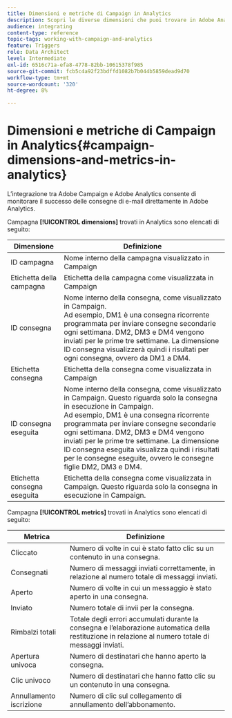 ```yaml
---
title: Dimensioni e metriche di Campaign in Analytics
description: Scopri le diverse dimensioni che puoi trovare in Adobe Analytics per iniziare a tracciare le consegne e-mail da Adobe Campaign.
audience: integrating
content-type: reference
topic-tags: working-with-campaign-and-analytics
feature: Triggers
role: Data Architect
level: Intermediate
exl-id: 6516c71a-efa8-4778-82bb-10615378f985
source-git-commit: fcb5c4a92f23bdffd1082b7b044b5859dead9d70
workflow-type: tm+mt
source-wordcount: '320'
ht-degree: 8%

---
```


# Dimensioni e metriche di Campaign in Analytics{#campaign-dimensions-and-metrics-in-analytics}

L’integrazione tra Adobe Campaign e Adobe Analytics consente di monitorare il successo delle consegne di e-mail direttamente in Adobe Analytics.

Campagna **[!UICONTROL dimensions]** trovati in Analytics sono elencati di seguito:

<table> 
 <thead> 
  <tr> 
   <th> Dimensione<br /> </th> 
   <th> Definizione<br /> </th> 
  </tr> 
 </thead> 
 <tbody> 
  <tr> 
   <td> ID campagna<br /> </td> 
   <td> Nome interno della campagna visualizzato in Campaign<br /> </td> 
  </tr> 
  <tr> 
   <td> Etichetta della campagna<br /> </td> 
   <td> Etichetta della campagna come visualizzata in Campaign<br /> </td> 
  </tr> 
  <tr> 
   <td> ID consegna<br /> </td> 
   <td> Nome interno della consegna, come visualizzato in Campaign.<br /> Ad esempio, DM1 è una consegna ricorrente programmata per inviare consegne secondarie ogni settimana. DM2, DM3 e DM4 vengono inviati per le prime tre settimane. La dimensione ID consegna visualizzerà quindi i risultati per ogni consegna, ovvero da DM1 a DM4. <br /> </td> 
  </tr> 
  <tr> 
   <td> Etichetta consegna<br /> </td> 
   <td> Etichetta della consegna come visualizzata in Campaign<br /> </td> 
  </tr> 
  <tr> 
   <td> ID consegna eseguita<br /> </td> 
   <td> Nome interno della consegna, come visualizzato in Campaign. Questo riguarda solo la consegna in esecuzione in Campaign.<br /> Ad esempio, DM1 è una consegna ricorrente programmata per inviare consegne secondarie ogni settimana. DM2, DM3 e DM4 vengono inviati per le prime tre settimane. La dimensione ID consegna eseguita visualizza quindi i risultati per le consegne eseguite, ovvero le consegne figlie DM2, DM3 e DM4. <br /> </td> 
  </tr> 
  <tr> 
   <td> Etichetta consegna eseguita<br /> </td> 
   <td> Etichetta della consegna come visualizzata in Campaign. Questo riguarda solo la consegna in esecuzione in Campaign.<br /> </td> 
  </tr> 
 </tbody> 
</table>

Campagna **[!UICONTROL metrics]** trovati in Analytics sono elencati di seguito:

<table> 
 <thead> 
  <tr> 
   <th> Metrica<br /> </th> 
   <th> Definizione<br /> </th> 
  </tr> 
 </thead> 
 <tbody> 
  <tr> 
   <td> Cliccato<br /> </td> 
   <td> Numero di volte in cui è stato fatto clic su un contenuto in una consegna.<br /> </td> 
  </tr> 
  <tr> 
   <td> Consegnati<br /> </td> 
   <td> Numero di messaggi inviati correttamente, in relazione al numero totale di messaggi inviati.<br /> </td> 
  </tr> 
  <tr> 
   <td> Aperto<br /> </td> 
   <td> Numero di volte in cui un messaggio è stato aperto in una consegna.<br /> </td> 
  </tr> 
  <tr> 
   <td> Inviato<br /> </td> 
   <td> Numero totale di invii per la consegna.<br /> </td> 
  </tr> 
  <tr> 
   <td> Rimbalzi totali<br /> </td> 
   <td> Totale degli errori accumulati durante la consegna e l’elaborazione automatica della restituzione in relazione al numero totale di messaggi inviati.<br /> </td> 
  </tr> 
  <tr> 
   <td> Apertura univoca<br /> </td> 
   <td> Numero di destinatari che hanno aperto la consegna.<br /> </td> 
  </tr> 
  <tr> 
   <td> Clic univoco<br /> </td> 
   <td> Numero di destinatari che hanno fatto clic su un contenuto in una consegna.<br /> </td> 
  </tr> 
  <tr> 
   <td> Annullamento iscrizione<br /> </td> 
   <td> Numero di clic sul collegamento di annullamento dell’abbonamento.<br /> </td> 
  </tr> 
 </tbody> 
</table>
